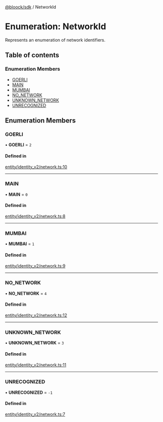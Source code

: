 [@bloock/sdk](../index.md) / NetworkId

# Enumeration: NetworkId

Represents an enumeration of network identifiers.

## Table of contents

### Enumeration Members

- [GOERLI](NetworkId-1.md#goerli)
- [MAIN](NetworkId-1.md#main)
- [MUMBAI](NetworkId-1.md#mumbai)
- [NO\_NETWORK](NetworkId-1.md#no_network)
- [UNKNOWN\_NETWORK](NetworkId-1.md#unknown_network)
- [UNRECOGNIZED](NetworkId-1.md#unrecognized)

## Enumeration Members

### GOERLI

• **GOERLI** = ``2``

#### Defined in

[entity/identity_v2/network.ts:10](https://github.com/bloock/bloock-sdk/blob/edef30d6/languages/js/src/entity/identity_v2/network.ts#L10)

___

### MAIN

• **MAIN** = ``0``

#### Defined in

[entity/identity_v2/network.ts:8](https://github.com/bloock/bloock-sdk/blob/edef30d6/languages/js/src/entity/identity_v2/network.ts#L8)

___

### MUMBAI

• **MUMBAI** = ``1``

#### Defined in

[entity/identity_v2/network.ts:9](https://github.com/bloock/bloock-sdk/blob/edef30d6/languages/js/src/entity/identity_v2/network.ts#L9)

___

### NO\_NETWORK

• **NO\_NETWORK** = ``4``

#### Defined in

[entity/identity_v2/network.ts:12](https://github.com/bloock/bloock-sdk/blob/edef30d6/languages/js/src/entity/identity_v2/network.ts#L12)

___

### UNKNOWN\_NETWORK

• **UNKNOWN\_NETWORK** = ``3``

#### Defined in

[entity/identity_v2/network.ts:11](https://github.com/bloock/bloock-sdk/blob/edef30d6/languages/js/src/entity/identity_v2/network.ts#L11)

___

### UNRECOGNIZED

• **UNRECOGNIZED** = ``-1``

#### Defined in

[entity/identity_v2/network.ts:7](https://github.com/bloock/bloock-sdk/blob/edef30d6/languages/js/src/entity/identity_v2/network.ts#L7)
